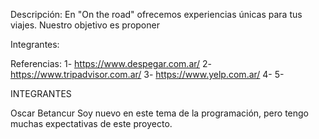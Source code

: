 Descripción:
En "On the road" ofrecemos experiencias únicas para tus viajes. Nuestro objetivo es proponer 

Integrantes:


Referencias:
1- https://www.despegar.com.ar/
2- https://www.tripadvisor.com.ar/
3- https://www.yelp.com.ar/
4- 
5-













INTEGRANTES

Oscar Betancur
Soy nuevo en este tema de la programación, pero tengo muchas expectativas de este proyecto.
